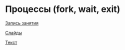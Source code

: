 # Процессы (fork, wait, exit)

[Запись занятия](https://youtu.be/ZAJoH4iQn0M)

[Слайды](slides.pdf)

[Текст](reading.pdf)